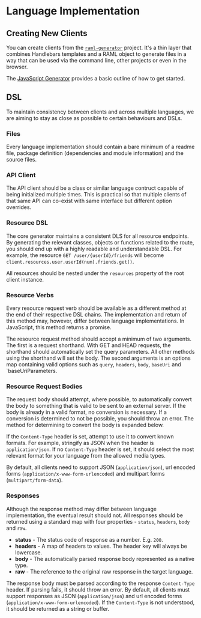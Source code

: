 # Language Implementation

## Creating New Clients

You can create clients from the [`raml-generator`](https://github.com/mulesoft-labs/raml-generator) project. It's a thin layer that combines Handlebars templates and a RAML object to generate files in a way that can be used via the command line, other projects or even in the browser.

The [JavaScript Generator](https://github.com/mulesoft-labs/raml-javascript-generator) provides a basic outline of how to get started.

## DSL

To maintain consistency between clients and across multiple languages, we are aiming to stay as close as possible to certain behaviours and DSLs.

### Files

Every language implementation should contain a bare minimum of a readme file, package definition (dependencies and module information) and the source files.

### API Client

The API client should be a class or similar language contruct capable of being initialized multiple times. This is practical so that multiple clients of that same API can co-exist with same interface but different option overrides.

### Resource DSL

The core generator maintains a consistent DLS for all resource endpoints. By generating the relevant classes, objects or functions related to the route, you should end up with a highly readable and understandable DSL. For example, the resource `GET /user/{userId}/friends` will become `client.resources.user.userId(num).friends.get()`.

All resources should be nested under the `resources` property of the root client instance.

### Resource Verbs

Every resource request verb should be available as a different method at the end of their respective DSL chains. The implementation and return of this method may, however, differ between language implementations. In JavaScript, this method returns a promise.

The resource request method should accept a minimum of two arguments. The first is a request shorthand. With GET and HEAD requests, the shorthand should automatically set the query parameters. All other methods using the shorthand will set the body. The second arguments is an options map containing valid options such as `query`, `headers`, `body`, `baseUri` and `baseUriParameters.

### Resource Request Bodies

The request body should attempt, where possible, to automatically convert the body to something that is valid to be sent to an external server. If the body is already in a valid format, no conversion is necessary. If a conversion is determined to not be possible, you should throw an error. The method for determining to convert the body is expanded below.

If the `Content-Type` header is set, attempt to use it to convert known formats. For example, stringify as JSON when the header is `application/json`. If no `Content-Type` header is set, it should select the most relevant format for your language from the allowed media types.

By default, all clients need to support JSON (`application/json`), url encoded forms (`application/x-www-form-urlencoded`) and multipart forms (`multipart/form-data`).

### Responses

Although the response method may differ between language implementation, the eventual result should not. All responses should be returned using a standard map with four properties - `status`, `headers`, `body` and `raw`.

* **status** - The status code of response as a number. E.g. `200`.
* **headers** - A map of headers to values. The header key will always be lowercase.
* **body** - The automatically parsed response body represented as a native type.
* **raw** - The reference to the original raw response in the target language.

The response body must be parsed according to the response `Content-Type` header. If parsing fails, it should throw an error. By default, all clients must support responses as JSON (`application/json`) and url encoded forms (`application/x-www-form-urlencoded`). If the `Content-Type` is not understood, it should be returned as a string or buffer.
